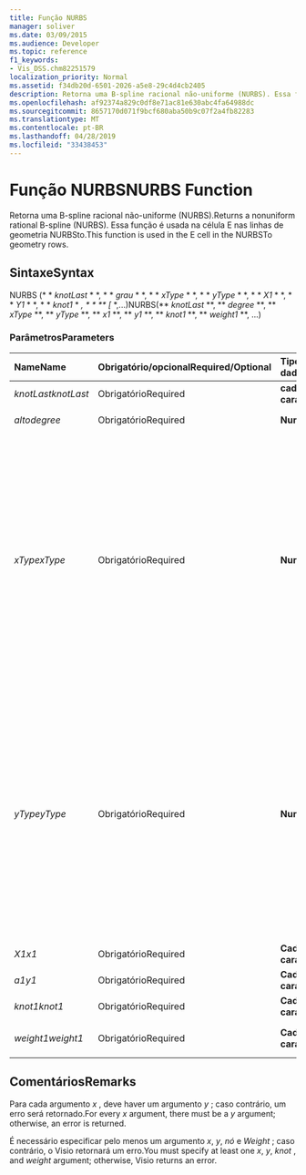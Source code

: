```yaml
---
title: Função NURBS
manager: soliver
ms.date: 03/09/2015
ms.audience: Developer
ms.topic: reference
f1_keywords:
- Vis_DSS.chm82251579
localization_priority: Normal
ms.assetid: f34db20d-6501-2026-a5e8-29c4d4cb2405
description: Retorna uma B-spline racional não-uniforme (NURBS). Essa função é usada na célula E nas linhas de geometria NURBSto.
ms.openlocfilehash: af92374a829c0df8e71ac81e630abc4fa64988dc
ms.sourcegitcommit: 8657170d071f9bcf680aba50b9c07f2a4fb82283
ms.translationtype: MT
ms.contentlocale: pt-BR
ms.lasthandoff: 04/28/2019
ms.locfileid: "33438453"
---
```

# <a name="nurbs-function"></a><span data-ttu-id="f8f55-104">Função NURBS</span><span class="sxs-lookup"><span data-stu-id="f8f55-104">NURBS Function</span></span>

<span data-ttu-id="f8f55-105">Retorna uma B-spline racional não-uniforme (NURBS).</span><span class="sxs-lookup"><span data-stu-id="f8f55-105">Returns a nonuniform rational B-spline (NURBS).</span></span> <span data-ttu-id="f8f55-106">Essa função é usada na célula E nas linhas de geometria NURBSto.</span><span class="sxs-lookup"><span data-stu-id="f8f55-106">This function is used in the E cell in the NURBSTo geometry rows.</span></span>
  
## <a name="syntax"></a><span data-ttu-id="f8f55-107">Sintaxe</span><span class="sxs-lookup"><span data-stu-id="f8f55-107">Syntax</span></span>

<span data-ttu-id="f8f55-108">NURBS (\* \* *knotLast* \* \*, \* \* *grau* \* \*, \* \* *xType* \* \*, \* \* *yType* \* \*, \* \* *X1* \* \*, \* \* *Y1* \* \*, \* \* *knot1* \* *, \* \* \*\* [* \*,...)</span><span class="sxs-lookup"><span data-stu-id="f8f55-108">NURBS(\*\* *knotLast* \*\*, \*\* *degree* \*\*, \*\* *xType* \*\*, \*\* *yType* \*\*, \*\* *x1* \*\*, \*\* *y1* \*\*, \*\* *knot1* \*\*, \*\* *weight1* \*\*, ...)</span></span> 
  
### <a name="parameters"></a><span data-ttu-id="f8f55-109">Parâmetros</span><span class="sxs-lookup"><span data-stu-id="f8f55-109">Parameters</span></span>

|<span data-ttu-id="f8f55-110">**Name**</span><span class="sxs-lookup"><span data-stu-id="f8f55-110">**Name**</span></span>|<span data-ttu-id="f8f55-111">**Obrigatório/opcional**</span><span class="sxs-lookup"><span data-stu-id="f8f55-111">**Required/Optional**</span></span>|<span data-ttu-id="f8f55-112">**Tipo de dados**</span><span class="sxs-lookup"><span data-stu-id="f8f55-112">**Data Type**</span></span>|<span data-ttu-id="f8f55-113">**Descrição**</span><span class="sxs-lookup"><span data-stu-id="f8f55-113">**Description**</span></span>|
|:-----|:-----|:-----|:-----|
| <span data-ttu-id="f8f55-114">_knotLast_</span><span class="sxs-lookup"><span data-stu-id="f8f55-114">_knotLast_</span></span> <br/> |<span data-ttu-id="f8f55-115">Obrigatório</span><span class="sxs-lookup"><span data-stu-id="f8f55-115">Required</span></span>  <br/> |<span data-ttu-id="f8f55-116">**cadeia de caracteres**</span><span class="sxs-lookup"><span data-stu-id="f8f55-116">**string**</span></span> <br/> | <span data-ttu-id="f8f55-117">O último nó.</span><span class="sxs-lookup"><span data-stu-id="f8f55-117">The last knot.</span></span>  <br/> |
| <span data-ttu-id="f8f55-118">_alto_</span><span class="sxs-lookup"><span data-stu-id="f8f55-118">_degree_</span></span> <br/> |<span data-ttu-id="f8f55-119">Obrigatório</span><span class="sxs-lookup"><span data-stu-id="f8f55-119">Required</span></span>  <br/> |<span data-ttu-id="f8f55-120">**Numérica**</span><span class="sxs-lookup"><span data-stu-id="f8f55-120">**Numeric**</span></span> <br/> |<span data-ttu-id="f8f55-121">O grau da spline.</span><span class="sxs-lookup"><span data-stu-id="f8f55-121">The spline's degree.</span></span>  <br/> |
| <span data-ttu-id="f8f55-122">_xType_</span><span class="sxs-lookup"><span data-stu-id="f8f55-122">_xType_</span></span> <br/> |<span data-ttu-id="f8f55-123">Obrigatório</span><span class="sxs-lookup"><span data-stu-id="f8f55-123">Required</span></span>  <br/> |<span data-ttu-id="f8f55-124">**Numérica**</span><span class="sxs-lookup"><span data-stu-id="f8f55-124">**Numeric**</span></span> <br/> |<span data-ttu-id="f8f55-125">Especifica como interpretar os dados de entrada _x_ .</span><span class="sxs-lookup"><span data-stu-id="f8f55-125">Specifies how to interpret the  _x_ input data.</span></span> <span data-ttu-id="f8f55-126">Se _xType_ for 0, todos os dados de entrada _x_ serão interpretados como uma porcentagem de largura.</span><span class="sxs-lookup"><span data-stu-id="f8f55-126">If  _xType_ is 0, all  _x_ input data is interpreted as a percentage of Width.</span></span> <span data-ttu-id="f8f55-127">Se _xType_ for 1, todos os dados de entrada _x_ serão interpretados como coordenadas locais.</span><span class="sxs-lookup"><span data-stu-id="f8f55-127">If  _xType_ is 1, all  _x_ input data is interpreted as local coordinates.</span></span>  <br/> |
| <span data-ttu-id="f8f55-128">_yType_</span><span class="sxs-lookup"><span data-stu-id="f8f55-128">_yType_</span></span> <br/> |<span data-ttu-id="f8f55-129">Obrigatório</span><span class="sxs-lookup"><span data-stu-id="f8f55-129">Required</span></span>  <br/> |<span data-ttu-id="f8f55-130">**Numérica**</span><span class="sxs-lookup"><span data-stu-id="f8f55-130">**Numeric**</span></span> <br/> |<span data-ttu-id="f8f55-131">Especifica como interpretar os dados de entrada de _y_ .</span><span class="sxs-lookup"><span data-stu-id="f8f55-131">Specifies how to interpret the  _y_ input data.</span></span> <span data-ttu-id="f8f55-132">Se _yType_ for 0, todos os dados de entrada de _y_ serão interpretados como uma porcentagem de Height.</span><span class="sxs-lookup"><span data-stu-id="f8f55-132">If  _yType_ is 0, all  _y_ input data is interpreted as a percentage of Height.</span></span> <span data-ttu-id="f8f55-133">Se _yType_ for 1, todos os dados de entrada de _y_ serão interpretados como coordenadas locais.</span><span class="sxs-lookup"><span data-stu-id="f8f55-133">If  _yType_ is 1, all  _y_ input data is interpreted as local coordinates.</span></span>  <br/> |
| <span data-ttu-id="f8f55-134">_X1_</span><span class="sxs-lookup"><span data-stu-id="f8f55-134">_x1_</span></span> <br/> |<span data-ttu-id="f8f55-135">Obrigatório</span><span class="sxs-lookup"><span data-stu-id="f8f55-135">Required</span></span>  <br/> |<span data-ttu-id="f8f55-136">**Cadeia de caracteres**</span><span class="sxs-lookup"><span data-stu-id="f8f55-136">**String**</span></span> <br/> |<span data-ttu-id="f8f55-137">Uma coordenada x.</span><span class="sxs-lookup"><span data-stu-id="f8f55-137">An x-coordinate.</span></span>  <br/> |
| <span data-ttu-id="f8f55-138">_a1_</span><span class="sxs-lookup"><span data-stu-id="f8f55-138">_y1_</span></span> <br/> |<span data-ttu-id="f8f55-139">Obrigatório</span><span class="sxs-lookup"><span data-stu-id="f8f55-139">Required</span></span>  <br/> |<span data-ttu-id="f8f55-140">**Cadeia de caracteres**</span><span class="sxs-lookup"><span data-stu-id="f8f55-140">**String**</span></span> <br/> |<span data-ttu-id="f8f55-141">Uma coordenada y.</span><span class="sxs-lookup"><span data-stu-id="f8f55-141">A y-coordinate.</span></span>  <br/> |
| <span data-ttu-id="f8f55-142">_knot1_</span><span class="sxs-lookup"><span data-stu-id="f8f55-142">_knot1_</span></span> <br/> |<span data-ttu-id="f8f55-143">Obrigatório</span><span class="sxs-lookup"><span data-stu-id="f8f55-143">Required</span></span>  <br/> |<span data-ttu-id="f8f55-144">**Cadeia de caracteres**</span><span class="sxs-lookup"><span data-stu-id="f8f55-144">**String**</span></span> <br/> |<span data-ttu-id="f8f55-145">Um nó na B-spline.</span><span class="sxs-lookup"><span data-stu-id="f8f55-145">A knot on the B-spline.</span></span>  <br/> |
| <span data-ttu-id="f8f55-146">_weight1_</span><span class="sxs-lookup"><span data-stu-id="f8f55-146">_weight1_</span></span> <br/> |<span data-ttu-id="f8f55-147">Obrigatório</span><span class="sxs-lookup"><span data-stu-id="f8f55-147">Required</span></span>  <br/> |<span data-ttu-id="f8f55-148">**Cadeia de caracteres**</span><span class="sxs-lookup"><span data-stu-id="f8f55-148">**String**</span></span> <br/> |<span data-ttu-id="f8f55-149">Uma espessura na B-spline.</span><span class="sxs-lookup"><span data-stu-id="f8f55-149">A weight on the B-spline.</span></span>  <br/> |
   
## <a name="remarks"></a><span data-ttu-id="f8f55-150">Comentários</span><span class="sxs-lookup"><span data-stu-id="f8f55-150">Remarks</span></span>

<span data-ttu-id="f8f55-151">Para cada argumento *x* , deve haver um argumento *y* ; caso contrário, um erro será retornado.</span><span class="sxs-lookup"><span data-stu-id="f8f55-151">For every  *x*  argument, there must be a  *y*  argument; otherwise, an error is returned.</span></span> 
  
<span data-ttu-id="f8f55-152">É necessário especificar pelo menos um argumento *x*, *y*, *nó* e *Weight* ; caso contrário, o Visio retornará um erro.</span><span class="sxs-lookup"><span data-stu-id="f8f55-152">You must specify at least one  *x*, *y*, *knot*  , and  *weight*  argument; otherwise, Visio returns an error.</span></span> 
  

